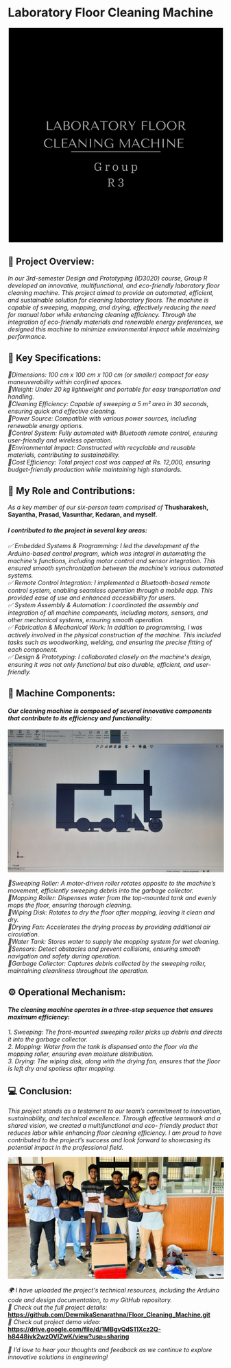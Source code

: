 # **Laboratory Floor Cleaning Machine**



<div align="center">
  <img src="https://github.com/DewmikaSenarathna/Floor_Cleaning_Machine/blob/main/Logo_R03.png" alt="Alt text">
</div>



## 🧼 Project Overview:                                                                                                                                                                                             
*In our 3rd-semester Design and Prototyping (ID3020) course, Group R developed an innovative, multifunctional, and eco-friendly laboratory floor cleaning machine. This project aimed to provide an automated, efficient, and sustainable solution for cleaning laboratory floors. The machine is capable of sweeping, mopping, and drying, effectively reducing the need for manual labor while enhancing cleaning efficiency. Through the integration of eco-friendly materials and renewable energy preferences, we designed this machine to minimize environmental impact while maximizing performance.* 



## 🧹 Key Specifications:                                                                                                                                                                                             
  *🔹Dimensions: 100 cm x 100 cm x 100 cm (or smaller) compact for easy maneuverability within confined spaces.  
  🔹Weight: Under 20 kg lightweight and portable for easy transportation and handling.  
  🔹Cleaning Efficiency: Capable of sweeping a 5 m² area in 30 seconds, ensuring quick and effective cleaning.  
  🔹Power Source: Compatible with various power sources, including renewable energy options.                                                                                                                       
  🔹Control System: Fully automated with Bluetooth remote control, ensuring user-friendly and wireless operation.  
  🔹Environmental Impact: Constructed with recyclable and reusable materials, contributing to sustainability.  
  🔹Cost Efficiency: Total project cost was capped at Rs. 12,000, ensuring budget-friendly production while maintaining high standards.*  



## 🤖 My Role and Contributions:                                                                                                                                                                   
*As a key member of our six-person team comprised of* **Thusharakesh, Sayantha, Prasad, Vasunthar, Kedaran, and myself.** 


#### *I contributed to the project in several key areas:*

  *✅ Embedded Systems & Programming: I led the development of the Arduino-based control program, which was integral in automating the machine's functions, including motor control and sensor integration. This 
      ensured smooth synchronization between the machine’s various automated systems.  
  ✅ Remote Control Integration: I implemented a Bluetooth-based remote control system, enabling seamless operation through a mobile app. This provided ease of use and enhanced accessibility for users.  
  ✅ System Assembly & Automation: I coordinated the assembly and integration of all machine components, including motors, sensors, and other mechanical systems, ensuring smooth operation.  
  ✅ Fabrication & Mechanical Work: In addition to programming, I was actively involved in the physical construction of the machine. This included tasks such as woodworking, welding, and ensuring the precise 
     fitting of each component.                                                                                                                                                                                
  ✅ Design & Prototyping: I collaborated closely on the machine's design, ensuring it was not only functional but also durable, efficient, and user-friendly.*



## 📱 Machine Components:                                                                                                                                                                                     
   #### *Our cleaning machine is composed of several innovative components that contribute to its efficiency and functionality:*  


<div align="center">
  <img src="https://github.com/DewmikaSenarathna/Floor_Cleaning_Machine/blob/main/Machine.jpg" alt="Alt text">
</div>

  *🔹Sweeping Roller: A motor-driven roller rotates opposite to the machine’s movement, efficiently sweeping debris into the garbage collector.  
  🔹Mopping Roller: Dispenses water from the top-mounted tank and evenly mops the floor, ensuring thorough cleaning.  
  🔹Wiping Disk: Rotates to dry the floor after mopping, leaving it clean and dry.  
  🔹Drying Fan: Accelerates the drying process by providing additional air circulation.  
  🔹Water Tank: Stores water to supply the mopping system for wet cleaning.  
  🔹Sensors: Detect obstacles and prevent collisions, ensuring smooth navigation and safety during operation.  
  🔹Garbage Collector: Captures debris collected by the sweeping roller, maintaining cleanliness throughout the operation.*



## ⚙️ Operational Mechanism:                                                                                                                                                                                 
   #### *The cleaning machine operates in a three-step sequence that ensures maximum efficiency:*                                                                                                                  

  *1. Sweeping: The front-mounted sweeping roller picks up debris and directs it into the garbage collector.  
  2. Mopping: Water from the tank is dispensed onto the floor via the mopping roller, ensuring even moisture distribution.  
  3. Drying: The wiping disk, along with the drying fan, ensures that the floor is left dry and spotless after mopping.*



## 💻 Conclusion:                                                                                                                                                                                                  
  *This project stands as a testament to our team’s commitment to innovation, sustainability, and technical excellence. Through effective teamwork and a shared vision, we created a multifunctional and eco- 
  friendly product that reduces labor while enhancing floor cleaning efficiency. I am proud to have contributed to the project’s success and look forward to showcasing its potential impact in the professional 
  field.*


<div align="center">
  <img src="https://github.com/DewmikaSenarathna/Floor_Cleaning_Machine/blob/main/Group_R03_Laboratory_Floor_Cleaning_Machine.jpg" alt="Alt text">
</div>


*🌍 I have uploaded the project's technical resources, including the Arduino code and design documentation, to my GitHub repository.*  
*🔗 Check out the full project details:* **https://github.com/DewmikaSenarathna/Floor_Cleaning_Machine.git**                                                      
*🎥 Check out project demo video:* **https://drive.google.com/file/d/1MBgvQdS11Xcz2Q-h8448ivk2wzOVlZwK/view?usp=sharing**
                                         
*🌟 I’d love to hear your thoughts and feedback as we continue to explore innovative solutions in engineering!*



